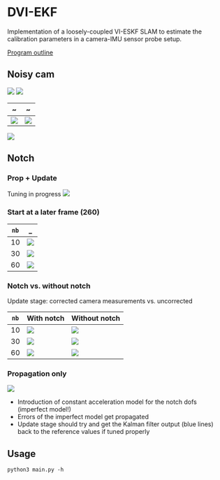 # DVI-EKF
Implementation of a loosely-coupled VI-ESKF SLAM to estimate
the calibration parameters in a camera-IMU sensor probe setup.

[Program outline](https://www.evernote.com/l/AeQSiL2U6txCWbgNAi1G9mUtWune-gjHNlU/)

## Noisy cam
![](img/cam_gt_noisy.png)
![](img/pc0.5.png)

~ | ~
--- | ---
![](img/rc0.5.png) | ![](img/rc0.5_t1.png)


![](img/nonotch_tune_0.png)

## Notch
### Prop + Update
Tuning in progress
![](img/tuning.png)

### Start at a later frame (260)
`nb`| _  
--- | ---
10 | ![](img/start_260.png)
30 | ![](img/start_260_nb_30.png)
60 | ![](img/start_260_nb_60.png)

### Notch vs. without notch
Update stage: corrected camera measurements vs. uncorrected

`nb` | With notch | Without notch
-- | -- | --
10 | ![](img/tuning.png) | ![](img/nb_10_uncorrected.png)
30 | ![](img/nb_30_corrected.png) | ![](img/nb_30_uncorrected.png)
60 | ![](img/nb_60_corrected.png) | ![](img/nb_60_uncorrected.png)

### Propagation only  
![](img/notchest_prop_only.png)

* Introduction of constant acceleration model for the notch dofs (imperfect model!)
* Errors of the imperfect model get propagated
* Update stage should try and get the Kalman filter output (blue lines) back to the reference values
    if tuned properly

## Usage
```
python3 main.py -h
```
